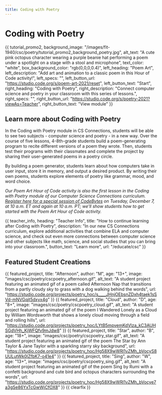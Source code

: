 ```yaml
---
title: Coding with Poetry
---
```


# Coding with Poetry

{{ tutorial_promo2, background_image: "/images/fit-1940/csc/poetry/tutorial_promo2_background_poetry.jpg", alt_text: "A cute pink octopus character wearing a purple beanie hat performing a poem under a spotlight on a stage with a stool and microphone", text_color: "white", box_background_color: "rgb(0,0,0,0.4)", left_heading: "Poem Art", left_description: "Add art and animation to a classic poem in this Hour of Code activity!", left_specs: "", left_button_url: "https://studio.code.org/s/poem-art-2021/reset", left_button_text: "Start", right_heading: "Coding with Poetry", right_description: "Connect computer science and poetry in your classroom with this series of lessons.", right_specs: "", right_button_url: "https://studio.code.org/s/poetry-2021?viewAs=Teacher", right_button_text: "View module" }}

## Learn more about Coding with Poetry

In the Coding with Poetry module in CS Connections, students will be able to see two subjects - computer science and poetry - in a new way. Over the course of five lessons, 4-8th-grade students build a poem-generating program to recite different versions of a poem they wrote. Then, students test their programs with their classmates and complete the project by sharing their user-generated poems in a poetry circle.

By building a poem generator, students learn about how computers take in user input, store it in memory, and output a desired product. By writing their own poems, students explore elements of poetry like grammar, mood, and word choice.

<em>Our Poem Art Hour of Code activity is also the first lesson in the Coding with Poetry module of our Computer Science Connections curriculum. <a href="https://csteachers.org/events/csedweek-2021-inspire-am/">Register here for a special session of CodeBytes</a> on Tuesday, December 7, at 10 a.m. ET and again at 10 a.m. PT; we'll show students how to get started with the Poem Art Hour of Code activity.</em>

{{ teacher_info, heading: "Teacher Info", title: "How to continue learning after Coding with Poetry", description: "In our new CS Connections curriculum, explore additional activities that combine ELA and computer science, and check out even more connections between computer science and other subjects like math, science, and social studies that you can bring into your classroom.", button_text: "Learn more", url: "/educate/csc" }}

## Featured Student Creations

{{ featured_project, title: "Afternoon", author: "M", age: "13+", image: "images/csc/poetry/cscpoetry_afternoon.gif", alt_text: "A student project featuring an animated gif of a poem called Afternoon Nap that transitions from a partly cloudy sky to grass with a dog walking behind the words", url: "https://studio.code.org/projects/poetry_hoc/s____JHnjOEbsnZDxh4taek1sSVd-mNVGqjt5dxyx4g" }}
{{ featured_project, title: "Cloud", author: "D", age: "8+", image: "images/csc/poetry/cscpoetry_cloud.gif", alt_text: "A student project featuring an animated gif of the poem I Wandered Lonely as a Cloud by William Wordsworth that shows a lonely cloud moving through a field and rolling hills", url: "https://studio.code.org/projects/poetry_hoc/LYtB5mpvemKdVlza_kC3AUHSGdVHh_KjWFQfv9mJdw8" }}
{{ featured_project, title: "Star", author: "B", age: "18+", image: "images/csc/poetry/cscpoetry_star.gif", alt_text: "A student project featuring an animated gif of the poem The Star by Ann Taylor & Jane Taylor with a sparkling starry sky background", url: "https://studio.code.org/projects/poetry_hoc/Hg58X9wWRl1vZMh_bVocyS8UULutWk0lZfbK7-o41e4" }}
{{ featured_project, title: "Sing", author: "W", age: "13+", image: "images/csc/poetry/cscpoetry_sing.gif", alt_text: "A student project featuring an animated gif of the poem Sing by Rumi with a confetti background and cute bird and octopus characters surrounding the words", url: "https://studio.code.org/projects/poetry_hoc/Hg58X9wWRl1vZMh_bVocye7a3gSe86YxTcGwWjCfOX8" }}
{{ clearfix }}
